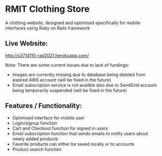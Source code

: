 # RMIT Clothing Store
A clothing website, designed and optimised specifically for mobile interfaces using Ruby on Rails framework

## Live Website:
http://s3714110-rad2021.herokuapp.com/

Note: There are some current issues due to lack of fundings:
- Images are currently missing due to database being deleted from expired AWS account (will be fixed in the future)
- Email subscription service is not availble also due to SendGrid account being temporarily suspended (will be fixed in the future)

## Features / Functionality:

- Optimised interface for mobile user
- Login/signup function
- Cart and Checkout function for signed in users
- Email subscription function that sends emails to notify users about newly added products 
- Favorite products can either be saved locally or to accounts
- Product search function


